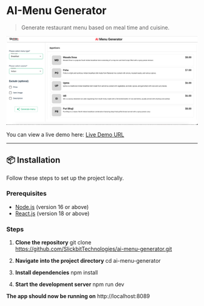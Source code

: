 
# AI-Menu Generator

> Generate restaurant menu based on meal time and cuisine.

![Screenshot of Project](./src/client/assets/project-screenshot.png)

You can view a live demo here: [Live Demo URL](https://flow.slickbit.com/)

---

## 📦 Installation

Follow these steps to set up the project locally.

### Prerequisites

- [Node.js](https://nodejs.org/) (version 16 or above)
- [React.js](https://react.dev/) (version 18 or above)

### Steps

1. **Clone the repository**
   git clone https://github.com/SlickbitTechnologies/ai-menu-generator.git

2. **Navigate into the project directory**
    cd ai-menu-generator

3. **Install dependencies**
    npm install

4. **Start the development server**
    npm run dev

**The app should now be running on** http://localhost:8089